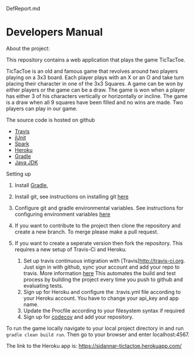 DefReport.md


# Developers Manual

About the project:

This repository contains a web application that plays the game TicTacToe. 

TicTacToe is an old and famous game that revolves around two players playing on a 3x3 board. Each player plays with an X or an O and take turn placing their character in one of the 3x3 Squares. A game can be won by either players or the game can be a draw. The game is won when a player has either 3 of his characters vertically or horizontally or incline. The game is a draw when all 9 squares have been filled and no wins are made. Two players can play in our game.

The source code is hosted on github
* [Travis](http://travis-ci.org)
* [jUnit](http://junit.org/junit5/)
* [Spark](http://sparkjava.com/)
* [Heroku](http://heroku.com)
* [Gradle](https://gradle.org/install/)
* [Java JDK](http://www.oracle.com/technetwork/java/javase/downloads/jdk8-downloads-2133151.html)

Setting up

1. Install [Gradle](https://gradle.org/install/), 
2. Install git, see instructions on installing git [here](https://help.github.com/articles/set-up-git/) 
3. Configure git and gradle environmental variables. See instructions for configuring environment variables [here](http://www.chambaud.com/2013/07/08/adding-git-to-path-when-using-github-for-windows/)
4. If you want to contribute to the project then clone the repository and create a new branch. To merge please make a pull request.
5. If you want to create a seperate version then fork the repository. This requires a new setup of Travis-Ci and Heroku.

    1. Set up travis continuous intigration with [Travis]http://travis-ci.org. Just sign in with github, sync your account and add your repo to	travis. More information [here](https://docs.travis-ci.com/user/getting-started/)
	This automates the build and test process by building the project every time you push to github and evaluating tests.
	2. Sign up for Heroku and configure the .travis.yml file according to your Heroku account. You have to change your api_key and app name.
	3. Update the Procfile according to your filesystem syntax if required
	4. Sign up for [codecov](https://codecov.io) and add your repository.
 

To run the game locally navigate to your local project directory in and run `gradle clean build run`. Then go to your browser and enter localhost:4567.

The link to the Heroku app is: https://sidannar-tictactoe.herokuapp.com/


